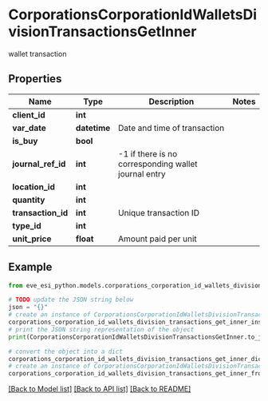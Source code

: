# CorporationsCorporationIdWalletsDivisionTransactionsGetInner

wallet transaction

## Properties

Name | Type | Description | Notes
------------ | ------------- | ------------- | -------------
**client_id** | **int** |  | 
**var_date** | **datetime** | Date and time of transaction | 
**is_buy** | **bool** |  | 
**journal_ref_id** | **int** | -1 if there is no corresponding wallet journal entry | 
**location_id** | **int** |  | 
**quantity** | **int** |  | 
**transaction_id** | **int** | Unique transaction ID | 
**type_id** | **int** |  | 
**unit_price** | **float** | Amount paid per unit | 

## Example

```python
from eve_esi_python.models.corporations_corporation_id_wallets_division_transactions_get_inner import CorporationsCorporationIdWalletsDivisionTransactionsGetInner

# TODO update the JSON string below
json = "{}"
# create an instance of CorporationsCorporationIdWalletsDivisionTransactionsGetInner from a JSON string
corporations_corporation_id_wallets_division_transactions_get_inner_instance = CorporationsCorporationIdWalletsDivisionTransactionsGetInner.from_json(json)
# print the JSON string representation of the object
print(CorporationsCorporationIdWalletsDivisionTransactionsGetInner.to_json())

# convert the object into a dict
corporations_corporation_id_wallets_division_transactions_get_inner_dict = corporations_corporation_id_wallets_division_transactions_get_inner_instance.to_dict()
# create an instance of CorporationsCorporationIdWalletsDivisionTransactionsGetInner from a dict
corporations_corporation_id_wallets_division_transactions_get_inner_from_dict = CorporationsCorporationIdWalletsDivisionTransactionsGetInner.from_dict(corporations_corporation_id_wallets_division_transactions_get_inner_dict)
```
[[Back to Model list]](../README.md#documentation-for-models) [[Back to API list]](../README.md#documentation-for-api-endpoints) [[Back to README]](../README.md)


